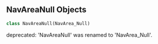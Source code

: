 ## NavAreaNull Objects

```python
class NavAreaNull(NavArea_Null)
```

deprecated: 'NavAreaNull' was renamed to 'NavArea_Null'.

<a id="unreal.NavArea_Obstacle"></a>